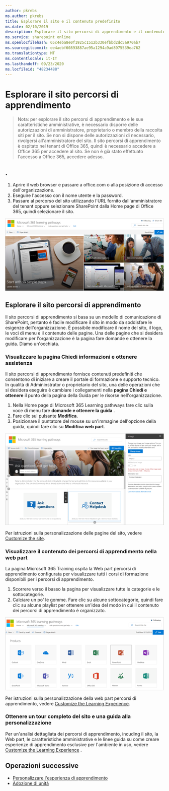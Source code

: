 ```yaml
---
author: pkrebs
ms.author: pkrebs
title: Esplorare il sito e il contenuto predefinito
ms.date: 02/10/2019
description: Esplorare il sito percorsi di apprendimento e il contenuto predefinito
ms.service: sharepoint online
ms.openlocfilehash: 65c4eba8e0f1925c1512b330efbbd2dc5a970ab7
ms.sourcegitcommit: ee4aebf60893887ae95a1294a9ad8975539ea762
ms.translationtype: MT
ms.contentlocale: it-IT
ms.lasthandoff: 09/23/2020
ms.locfileid: "48234488"
---
```

# <a name="explore-the-learning-pathways-site"></a>Esplorare il sito percorsi di apprendimento

> Nota: per esplorare il sito percorsi di apprendimento e le sue caratteristiche amministrative, è necessario disporre delle autorizzazioni di amministratore, proprietario o membro della raccolta siti per il sito. Se non si dispone delle autorizzazioni di necessario, rivolgersi all'amministratore del sito. Il sito percorsi di apprendimento è ospitato nel tenant di Office 365, quindi è necessario accedere a Office 365 per accedere al sito. Se non è già stato effettuato l'accesso a Office 365, accedere adesso. 

## <a name="sign-in-to-office-365"></a>. 

1.  Aprire il web browser e passare a office.com o alla posizione di accesso dell'organizzazione. 
2.  Eseguire l'accesso con il nome utente e la password.
3.  Passare al percorso del sito utilizzando l'URL fornito dall'amministratore del tenant oppure selezionare SharePoint dalla Home page di Office 365, quindi selezionare il sito. 

![cg-introducing.png](media/cg-introducing.png)

## <a name="explore-the-learning-pathways-site"></a>Esplorare il sito percorsi di apprendimento

Il sito percorsi di apprendimento si basa su un modello di comunicazione di SharePoint, pertanto è facile modificare il sito in modo da soddisfare le esigenze dell'organizzazione. È possibile modificare il nome del sito, il logo, le voci di menu e il contenuto delle pagine. Una delle pagine che si desidera modificare per l'organizzazione è la pagina fare domande e ottenere la guida. Diamo un'occhiata.

### <a name="view-the-ask-questions-and-get-help-page"></a>Visualizzare la pagina Chiedi informazioni e ottenere assistenza

Il sito percorsi di apprendimento fornisce contenuti predefiniti che consentono di iniziare a creare il portale di formazione e supporto tecnico. In qualità di Admininstrator o proprietario del sito, una delle operazioni che si desidera eseguire è cambiare i collegamenti nella **pagina Chiedi e ottenere** il punto della pagina della Guida per le risorse nell'organizzazione. 

1.  Nella Home page di Microsoft 365 Learning pathways fare clic sulla voce di menu fare **domande e ottenere la guida** .
2.  Fare clic sul pulsante **Modifica**.
3.  Posizionare il puntatore del mouse su un'immagine dell'opzione della guida, quindi fare clic su **Modifica web part**.

![cg-edithelp.png](media/cg-edithelp.png)

Per istruzioni sulla personalizzazione delle pagine del sito, vedere [Customize the site](custom_edithelp.md).

### <a name="view-the-learning-pathways-content-in-the-web-part"></a>Visualizzare il contenuto dei percorsi di apprendimento nella web part
La pagina Microsoft 365 Training ospita la Web part percorsi di apprendimento configurata per visualizzare tutti i corsi di formazione disponibili per i percorsi di apprendimento. 

1. Scorrere verso il basso la pagina per visualizzare tutte le categorie e le sottocategorie.
2. Calciare un po' le gomme. Fare clic su alcune sottocategorie, quindi fare clic su alcune playlist per ottenere un'idea del modo in cui il contenuto dei percorsi di apprendimento è organizzato. 

![cg-gotoall.png](media/cg-gotoall.png)

Per istruzioni sulla personalizzazione della web part percorsi di apprendimento, vedere [Customize the Learning Experience](custom_overview.md).

### <a name="get-a-complete-site-tour-and-customization-guidance"></a>Ottenere un tour completo del sito e una guida alla personalizzazione
Per un'analisi dettagliata dei percorsi di apprendimento, incuding il sito, la Web part, le caratteristiche amministrative e le linee guida su come creare esperienze di apprendimento esclusive per l'ambiente in uso, vedere [Customize the Learning Experience](custom_overview.md) .

## <a name="next-steps"></a>Operazioni successive
- [Personalizzare l'esperienza di apprendimento](custom_overview.md)
- [Adozione di unità](driveadoption.md) 
